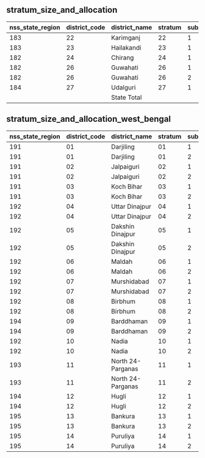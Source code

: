 ## stratum_size_and_allocation
| nss_state_region | district_code | district_name | stratum | sub_stratum | size_zst | central_sample | state_sample |
|---|---|---|---|---|---|---|---|
| 183 | 22 | Karimganj | 22 | 1 | 163 | 2 | 2 |
| 183 | 23 | Hailakandi | 23 | 1 | 68 | 2 | 2 |
| 182 | 24 | Chirang | 24 | 1 | 22 | 2 | 2 |
| 182 | 26 | Guwahati | 26 | 1 | 22 | 2 | 2 |
| 182 | 26 | Guwahati | 26 | 2 | 1740 | 4 | 4 |
| 184 | 27 | Udalguri | 27 | 1 | 49 | 2 | 2 |
|  |  | State Total |  |  | 7254 | 68 | 68 |

## stratum_size_and_allocation_west_bengal
| nss_state_region | district_code | district_name | stratum | sub_stratum | size_zst | central_sample | state_sample |
|---|---|---|---|---|---|---|---|
| 191 | 01 | Darjiling | 01 | 1 | 632 | 2 | 2 |
| 191 | 01 | Darjiling | 01 | 2 | 1290 | 6 | 6 |
| 191 | 02 | Jalpaiguri | 02 | 1 | 716 | 6 | 6 |
| 191 | 02 | Jalpaiguri | 02 | 2 | 491 | 6 | 6 |
| 191 | 03 | Koch Bihar | 03 | 1 | 446 | 2 | 2 |
| 191 | 03 | Koch Bihar | 03 | 2 | 179 | 2 | 2 |
| 192 | 04 | Uttar Dinajpur | 04 | 1 | 99 | 2 | 2 |
| 192 | 04 | Uttar Dinajpur | 04 | 2 | 457 | 2 | 2 |
| 192 | 05 | Dakshin Dinajpur | 05 | 1 | 52 | 2 | 2 |
| 192 | 05 | Dakshin Dinajpur | 05 | 2 | 282 | 2 | 2 |
| 192 | 06 | Maldah | 06 | 1 | 475 | 2 | 2 |
| 192 | 06 | Maldah | 06 | 2 | 581 | 4 | 4 |
| 192 | 07 | Murshidabad | 07 | 1 | 1158 | 8 | 8 |
| 192 | 07 | Murshidabad | 07 | 2 | 561 | 6 | 6 |
| 192 | 08 | Birbhum | 08 | 1 | 588 | 4 | 4 |
| 192 | 08 | Birbhum | 08 | 2 | 164 | 2 | 2 |
| 194 | 09 | Barddhaman | 09 | 1 | 1635 | 10 | 10 |
| 194 | 09 | Barddhaman | 09 | 2 | 3371 | 22 | 22 |
| 192 | 10 | Nadia | 10 | 1 | 1234 | 8 | 8 |
| 192 | 10 | Nadia | 10 | 2 | 1298 | 8 | 8 |
| 193 | 11 | North 24-Parganas | 11 | 1 | 1274 | 6 | 6 |
| 193 | 11 | North 24-Parganas | 11 | 2 | 8259 | 42 | 42 |
| 194 | 12 | Hugli | 12 | 1 | 1316 | 8 | 8 |
| 194 | 12 | Hugli | 12 | 2 | 1993 | 14 | 14 |
| 195 | 13 | Bankura | 13 | 1 | 179 | 2 | 2 |
| 195 | 13 | Bankura | 13 | 2 | 390 | 2 | 2 |
| 195 | 14 | Puruliya | 14 | 1 | 493 | 2 | 2 |
| 195 | 14 | Puruliya | 14 | 2 | 287 | 2 | 2 |
